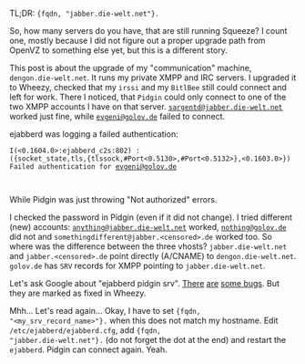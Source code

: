 <html><body><p>TL;DR: <code>{fqdn, "jabber.die-welt.net"}.</code>



So, how many servers do you have, that are still running Squeeze? I count one, mostly because I did not figure out a proper upgrade path from OpenVZ to something else yet, but this is a different story.



This post is about the upgrade of my "communication" machine, <code>dengon.die-welt.net</code>. It runs my private XMPP and IRC servers. I upgraded it to Wheezy, checked that my <code>irssi</code> and my <code>BitlBee</code> still could connect and left for work. There I noticed, that <code>Pidgin</code> could only connect to one of the two XMPP accounts I have on that server. <code>sargentd@jabber.die-welt.net</code> worked just fine, while <code>evgeni@golov.de</code> failed to connect.



ejabberd was logging a failed authentication:

<code>I(&lt;0.1604.0&gt;:ejabberd_c2s:802) : ({socket_state,tls,{tlssock,#Port&lt;0.5130&gt;,#Port&lt;0.5132&gt;},&lt;0.1603.0&gt;}) Failed authentication for evgeni@golov.de

</code>

While Pidgin was just throwing "Not authorized" errors.



I checked the password in Pidgin (even if it did not change). I tried different (new) accounts: <code>anything@jabber.die-welt.net</code> worked, <code>nothing@golov.de</code> did not and <code>somethingdifferent@jabber.&lt;censored&gt;.de</code> worked too. So where was the difference between the three vhosts? <code>jabber.die-welt.net</code> and <code>jabber.&lt;censored&gt;.de</code> point directly (A/CNAME) to <code>dengon.die-welt.net</code>. <code>golov.de</code> has <code>SRV</code> records for XMPP pointing to <code>jabber.die-welt.net</code>.



Let's ask Google about "ejabberd pidgin srv". <a href="https://bugs.launchpad.net/ubuntu/+source/ejabberd/+bug/1048634">There</a> <a href="http://bugs.debian.org/cgi-bin/bugreport.cgi?bug=654853">are</a> <a href="https://support.process-one.net/browse/EJAB-1529">some bugs</a>. But they are marked as fixed in Wheezy.



Mhh... Let's read again... Okay, I have to set <code>{fqdn, "&lt;my_srv_record_name&gt;"}.</code> when this does not match my hostname. Edit <code>/etc/ejabberd/ejabberd.cfg</code>, add <code>{fqdn, "jabber.die-welt.net"}.</code> (do not forget the dot at the end) and restart the <code>ejabberd</code>. Pidgin can connect again. Yeah.</p></body></html>